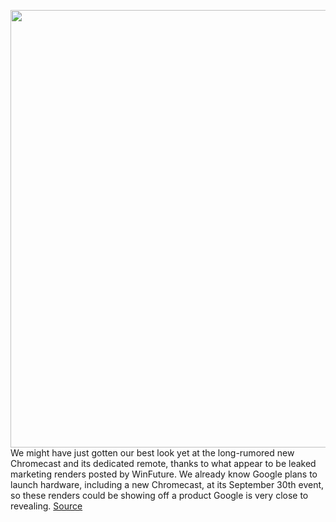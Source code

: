 <img src='https://cdn.vox-cdn.com/thumbor/zM4_6E7aMOxxNDNBbjbsCL43xWs=/0x0:1280x720/1200x800/filters:focal(538x258:742x462)/cdn.vox-cdn.com/uploads/chorus_image/image/67431220/Untitled.0.png' width='700px' /><br/>
We might have just gotten our best look yet at the long-rumored new Chromecast and its dedicated remote, thanks to what appear to be leaked marketing renders posted by WinFuture. We already know Google plans to launch hardware, including a new Chromecast, at its September 30th event, so these renders could be showing off a product Google is very close to revealing.
<a href='https://www.theverge.com/2020/9/18/21445336/google-chromecast-leak-remote-youtube-netflix-buttons'> Source <a/>